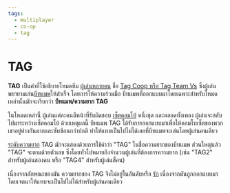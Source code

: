 ```yaml
---
tags:
  - multiplayer
  - co-op
  - tag
---
```


# TAG

**TAG** เป็นคำที่ใช้อธิบายโหมดทีม [ผู้เล่นหลายคน](/wiki/Client/Interface/Multiplayer) ชื่อ [Tag Coop หรือ Tag Team Vs](/wiki/Client/Interface/Multiplayer#tag-co-op-/-tag-team-vs) ซึ่งผู้เล่นพยายามเล่น[บีทแมพ](/wiki/Beatmap)ให้สำเร็จ โดยการให้ความร่วมมือ บีทแมพที่ออกแบบมาโดยเฉพาะสำหรับโหมดเหล่านั้นมักจะเรียกว่า **บีทแมพ/ความยาก TAG**

ในโหมดเหล่านี้ ผู้เล่นแต่ละคนมีหน้าที่รับผิดชอบ [เซ็ตคอมโบ้](/wiki/Beatmapping/Combo) หนึ่งชุด และตลอดทั้งเพลง ผู้เล่นจะสลับไปมาระหว่างเซ็ตคอมโบ้ ด้วยเหตุผลนี้ บีทแมพ TAG ได้รับการออกแบบมาเพื่อให้คอมโบเซ็ตของพวกเขาอยู่ห่างกันมากและซับซ้อนกว่าปกติ ทำให้แทบเป็นไปไม่ได้เลยที่บีทแมพจะเล่นโดยผู้เล่นคนเดียว

[ระดับความยาก](/wiki/Beatmap/Difficulty) TAG มักจะแสดงด้วยการใช้คำว่า "TAG" ในชื่อความยากของบีทแมพ ส่วนใหญ่แล้ว "TAG" จะตามด้วยตัวเลข ซึ่งโดยทั่วไปหมายถึงจำนวนผู้เล่นที่ต้องการความยาก (เช่น "TAG2" สำหรับผู้เล่นสองคน หรือ "TAG4" สำหรับผู้เล่นสี่คน)

เนื่องจากลักษณะของมัน ความยากของ TAG จึงไม่อยู่ในอันดับหรือ [รัก](/wiki/Beatmap/Category#loved) เนื่องจากมันถูกออกแบบมาโดยเจตนาให้แทบจะเป็นไปไม่ได้สำหรับผู้เล่นคนเดียว

